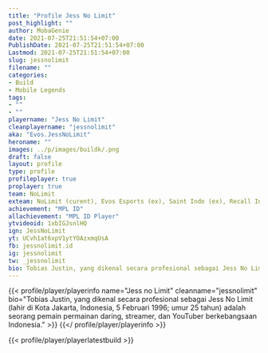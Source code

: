 ```yaml
---
title: "Profile Jess No Limit"
post_highlight: ""
author: MobaGenie
date: 2021-07-25T21:51:54+07:00
PublishDate: 2021-07-25T21:51:54+07:00
Lastmod: 2021-07-25T21:51:54+07:00
slug: jessnolimit
filename: ""
categories: 
- Build 
- Mobile Legends
tags: 
- ""
- ""
playername: "Jess No Limit"
cleanplayername: "jessnolimit"
aka: "Evos.JessNoLimit"
heroname: ""
images: ../p/images/buildk/.png
draft: false
layout: profile
type: profile
profileplayer: true
proplayer: true
team: NoLimit
exteam: NoLimit (curent), Evos Esports (ex), Saint Indo (ex), Recall Indo (ex)
achievement: "MPL ID"
allachievement: "MPL ID Player"
ytvideoid: 1xbIGJsnlHQ
ign: JessNoLimit
yt: UCvh1at6xpV1ytYOAzxmqUsA
fb: jessnolimit.id
ig: jessnolimit
tw: _jessnolimit
bio: Tobias Justin, yang dikenal secara profesional sebagai Jess No Limit (lahir di Kota Jakarta, Indonesia, 5 Februari 1996; umur 25 tahun) adalah seorang pemain permainan daring, streamer, dan YouTuber berkebangsaan Indonesia.
---
```


{{< profile/player/playerinfo name="Jess no Limit" cleanname="jessnolimit" bio="Tobias Justin, yang dikenal secara profesional sebagai Jess No Limit (lahir di Kota Jakarta, Indonesia, 5 Februari 1996; umur 25 tahun) adalah seorang pemain permainan daring, streamer, dan YouTuber berkebangsaan Indonesia." >}} {{</ profile/player/playerinfo >}}
 
 {{< profile/player/playerlatestbuild >}}

